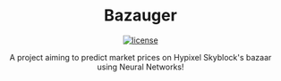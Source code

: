 
<h1 align="center">Bazauger</h1>
<p align="center">
  <a href="https://github.com/uploak/bazauger/blob/main/LICENSE" target="_blank">
    <img alt="license" src="https://img.shields.io/badge/License-GNU%20General%20Public%20License%20v3.0-ff2121" />
  </a>
</p>

<p align="center">A project aiming to predict market prices on Hypixel Skyblock's bazaar using Neural Networks!</p>
